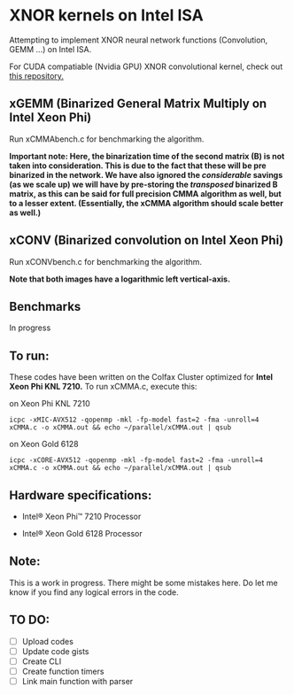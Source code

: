 # XNOR kernels on Intel ISA
Attempting to implement XNOR neural network functions (Convolution, GEMM ...) on Intel ISA.

For CUDA compatiable (Nvidia GPU) XNOR convolutional kernel, check out [this repository.](https://github.com/akhauriyash/XNOR-convolution)

## xGEMM (Binarized General Matrix Multiply on Intel Xeon Phi)

Run xCMMAbench.c for benchmarking the algorithm.

**Important note: Here, the binarization time of the second matrix (B) is not taken into consideration.
                  This is due to the fact that these will be pre binarized in the network. 
                  We have also ignored the _considerable_ savings (as we scale up) we will have by pre-storing
                  the _transposed_ binarized B matrix, as this can be said for full precision CMMA algorithm as well,
                  but to a lesser extent. (Essentially, the xCMMA algorithm should scale better as well.)**
                  
## xCONV (Binarized convolution on Intel Xeon Phi)

Run xCONVbench.c for benchmarking the algorithm.

**Note that both images have a logarithmic left vertical-axis.**

## Benchmarks
In progress

## To run:
   These codes have been written on the Colfax Cluster optimized for **Intel Xeon Phi KNL 7210.**
   To run xCMMA.c, execute this:
   
   on Xeon Phi KNL 7210
   
   `icpc -xMIC-AVX512 -qopenmp -mkl -fp-model fast=2 -fma -unroll=4 xCMMA.c -o xCMMA.out && echo ~/parallel/xCMMA.out | qsub`
   
   on Xeon Gold 6128
   
   `icpc -xCORE-AVX512 -qopenmp -mkl -fp-model fast=2 -fma -unroll=4 xCMMA.c -o xCMMA.out && echo ~/parallel/xCMMA.out | qsub`
  
##  Hardware specifications:

  * Intel® Xeon Phi™ 7210 Processor

  * Intel® Xeon Gold 6128 Processor
  
##  Note:
  This is a work in progress. There might be some mistakes here. 
  Do let me know if you find any logical errors in the code.
 
##  TO DO:
  - [ ] Upload codes
  - [ ] Update code gists
  - [ ] Create CLI
  - [ ] Create function timers
  - [ ] Link main function with parser
